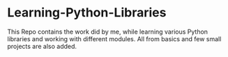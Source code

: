 # Learning-Python-Libraries
This Repo contains the work did by me, while learning various Python libraries and working with different modules. All from basics and few small projects are also added. 
